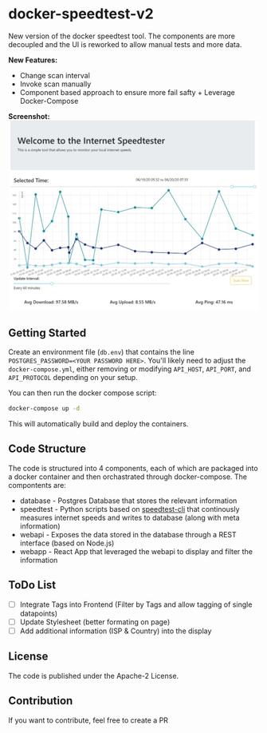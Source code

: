 # docker-speedtest-v2

New version of the docker speedtest tool. The components are more decoupled and the UI is reworked to allow manual tests and more data.

**New Features:**

* Change scan interval
* Invoke scan manually
* Component based approach to ensure more fail safty + Leverage Docker-Compose

**Screenshot:**
![Screenshot](screen.jpg)

## Getting Started

Create an environment file (`db.env`) that contains the line `POSTGRES_PASSWORD=<YOUR PASSWORD HERE>`.
You'll likely need to adjust the `docker-compose.yml`, either removing or modifying `API_HOST`, `API_PORT`, and `API_PROTOCOL` depending on your setup.

You can then run the docker compose script:

```bash
docker-compose up -d
```

This will automatically build and deploy the containers.

## Code Structure

The code is structured into 4 components, each of which are packaged into a docker container and then orchastrated through docker-compose.
The compontents are:

* database - Postgres Database that stores the relevant information
* speedtest - Python scripts based on [speedtest-cli](https://github.com/sivel/speedtest-cli) that continously measures internet speeds and writes to database (along with meta information)
* webapi - Exposes the data stored in the database through a REST interface (based on Node.js)
* webapp - React App that leveraged the webapi to display and filter the information

## ToDo List

* [ ] Integrate Tags into Frontend (Filter by Tags and allow tagging of single datapoints)
* [ ] Update Stylesheet (better formating on page)
* [ ] Add additional information (ISP & Country) into the display

## License

The code is published under the Apache-2 License.

## Contribution

If you want to contribute, feel free to create a PR
